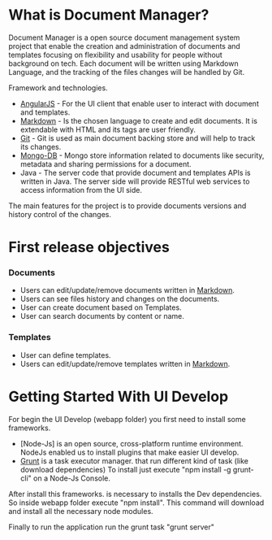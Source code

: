 What is Document Manager?
=========================

Document Manager is a open source document management system project that enable the creation and administration of documents and templates focusing on flexibility and usability for people without background on tech. Each document will be written using Markdown Language, and the tracking of the files changes will be handled by Git.

Framework and technologies.

* [AngularJS] - For the UI client that enable user to interact with document and templates.
* [Markdown] - Is the chosen language to create and edit documents. It is extendable with HTML and its tags are user friendly.
* [Git] - Git is used as main document backing store and will help to track its changes.
* [Mongo-DB]  - Mongo store information related to documents like security, metadata and sharing permissions for a document.
* Java - The server code that provide document and templates APIs is written in Java. The server side will provide RESTful web services to access information from the UI side.


The main features for the project is to provide documents versions and history control of the changes.

First release objectives
========================

### Documents

* Users can edit/update/remove documents written in [Markdown].
* Users can see files history and changes on the documents.
* User can create document based on Templates.
* User can search documents by content or name.


### Templates

* User can define templates.
* Users can edit/update/remove templates written in [Markdown].


Getting Started With UI Develop
===============================
For begin the UI Develop (webapp folder) you first need to install some frameworks.

* [Node-Js] is an open source, cross-platform runtime environment. NodeJs enabled us to install plugins that make easier UI develop.
* [Grunt] is a task executor manager. that run different kind of task (like download dependencies) To install just execute "npm install -g grunt-cli" on a Node-Js Console.

After install this frameworks. is necessary to installs the Dev dependencies. So inside webapp folder execute "npm install". This command will download and install all the necessary node modules.

Finally to run the application run the grunt task "grunt server"

[AngularJS]:http://angularjs.org
[Markdown]:http://daringfireball.net/projects/markdown/
[Git]:http://git-scm.com/
[Mongo-DB]:http://www.mongodb.org/
[Nojde-Js]:http://nodejs.org/
[Grunt]:http://gruntjs.com/
